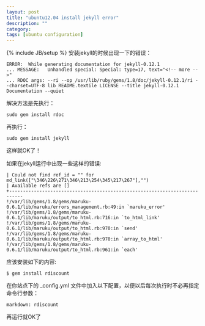 ```yaml
---
layout: post
title: "ubuntu12.04 install jekyll error"
description: ""
category: 
tags: [ubuntu configuration]
---
```

{% include JB/setup %}
安装jekyll的时候出现一下的错误：

    ERROR:  While generating documentation for jekyll-0.12.1
    ... MESSAGE:   Unhandled special: Special: type=17, text="<!-- more -->"
    ... RDOC args: --ri --op /usr/lib/ruby/gems/1.8/doc/jekyll-0.12.1/ri --charset=UTF-8 lib README.textile LICENSE --title jekyll-0.12.1 Documentation --quiet
解决方法是先执行：

    sudo gem install rdoc
再执行：

    sudo gem install jekyll 
这样就OK了！

如果在jekyll运行中出现一些这样的错误:

	| Could not find ref_id = "" for md_link(["\346\226\271\346\213\254\345\217\267"],"")
	| Available refs are []
	+---------------------------------------------------------------------------
	!/var/lib/gems/1.8/gems/maruku-0.6.1/lib/maruku/errors_management.rb:49:in `maruku_error'
	!/var/lib/gems/1.8/gems/maruku-0.6.1/lib/maruku/output/to_html.rb:716:in `to_html_link'
	!/var/lib/gems/1.8/gems/maruku-0.6.1/lib/maruku/output/to_html.rb:970:in `send'
	!/var/lib/gems/1.8/gems/maruku-0.6.1/lib/maruku/output/to_html.rb:970:in `array_to_html'
	!/var/lib/gems/1.8/gems/maruku-0.6.1/lib/maruku/output/to_html.rb:961:in `each'
应该安装如下的内容:

	$ gem install rdiscount
在你站点下的 _config.yml 文件中加入以下配置，以便以后每次执行时不必再指定命令行参数：

	markdown: rdiscount
再运行就OK了